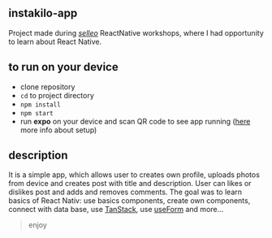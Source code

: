 ## instakilo-app

Project made during [*selleo*](https://selleo.com/) ReactNative workshops, where I had opportunity to learn about React Native.

## to run on your device
- clone repository
- `cd` to project directory
- `npm install`
- `npm start`
- run **expo** on your device and scan QR code to see app running ([here](https://reactnative.dev/docs/environment-setup) more info about setup)

## description

It is a simple app, which allows user to creates own profile, uploads photos from device and creates post with title and description. 
User can likes or dislikes post and adds and removes comments. The goal was to learn basics of 
React Nativ: use basics components, create own components, connect with data base, use [TanStack](https://tanstack.com/), 
use [useForm](https://react-hook-form.com/) and more...

> enjoy
